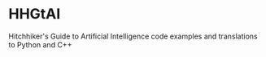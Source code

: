 # HHGtAI
Hitchhiker's Guide to Artificial Intelligence code examples and translations to Python and C++
